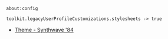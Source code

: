 ```
about:config

toolkit.legacyUserProfileCustomizations.stylesheets -> true
```

- [Theme - Synthwave '84](https://addons.mozilla.org/ru/firefox/addon/synthwave-84-navigator-version/)

